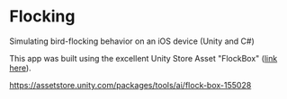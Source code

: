 # Flocking
Simulating bird-flocking behavior on an iOS device (Unity and C#)

This app was built using the excellent Unity Store Asset "FlockBox" ([link here](https://assetstore.unity.com/packages/tools/ai/flock-box-155028)).

https://assetstore.unity.com/packages/tools/ai/flock-box-155028
